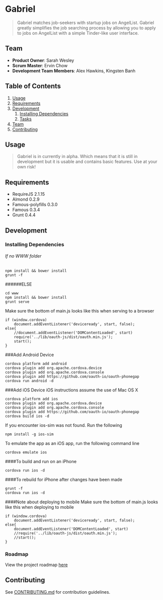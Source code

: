 # Gabriel

> Gabriel matches job-seekers with startup jobs on AngelList. Gabriel greatly simplifies the job searching process by allowing you to apply to jobs on AngelList with a simple Tinder-like user interface.

## Team

  - __Product Owner__: Sarah Wesley
  - __Scrum Master__: Ervin Chow
  - __Development Team Members__: Alex Hawkins, Kingsten Banh

## Table of Contents

1. [Usage](#Usage)
1. [Requirements](#requirements)
1. [Development](#development)
    1. [Installing Dependencies](#installing-dependencies)
    1. [Tasks](#tasks)
1. [Team](#team)
1. [Contributing](#contributing)

## Usage

> Gabriel is in currently in alpha. Which means that it is still in development but it is usable and contains basic features. Use at your own risk!

## Requirements

- RequireJS 2.1.15
- Almond 0.2.9
- Famous-polyfills 0.3.0
- Famous 0.3.4
- Grunt 0.4.4

## Development

### Installing Dependencies
###### If no WWW folder

```
npm install && bower install
grunt -f
```
######ELSE
```
cd www
npm install && bower install
grunt serve

```
Make sure the bottom of main.js looks like this when serving to a browser
```
if (window.cordova)
    document.addEventListener('deviceready', start, false);
else{
    //document.addEventListener('DOMContentLoaded', start)
    require('../lib/oauth-js/dist/oauth.min.js');
    start();  
}
````

###Add Android Device
```
cordova platform add android
cordova plugin add org.apache.cordova.device
cordova plugin add org.apache.cordova.console
cordova plugin add https://github.com/oauth-io/oauth-phonegap
cordova run android -d
```
###Add iOS Device
iOS instructions assume the use of Mac OS X

```
cordova platform add ios
cordova plugin add org.apache.cordova.device
cordova plugin add org.apache.cordova.console
cordova plugin add https://github.com/oauth-io/oauth-phonegap
cordova build ios -d
```

If you encounter ios-sim was not found. Run the following
```
npm install -g ios-sim
```

To emulate the app as an iOS app, run the following command line
```
cordova emulate ios
```

####To build and run on an iPhone
```
cordova run ios -d
```

####To rebuild for iPhone after changes have been made
```
grunt -f
cordova run ios -d
```

####Note about deploying to mobile
Make sure the bottom of main.js looks like this when deploying to mobile
```
if (window.cordova)
    document.addEventListener('deviceready', start, false);
else{
    document.addEventListener('DOMContentLoaded', start)
    //require('../lib/oauth-js/dist/oauth.min.js');
    //start();  
}
```

### Roadmap

View the project roadmap [here](LINK_TO_PROJECT_ISSUES)


## Contributing

See [CONTRIBUTING.md](CONTRIBUTING.md) for contribution guidelines.